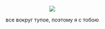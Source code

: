 <p align="center"> <img src="https://i.pinimg.com/736x/56/a8/97/56a897df1be6221a31e530371e3e46e0.jpg"> </p>

<p align="center"> все вокруг тупое, поэтому я с тобою </p>
